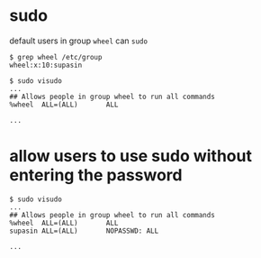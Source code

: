 # sudo

default users in group `wheel` can `sudo`

```console
$ grep wheel /etc/group
wheel:x:10:supasin

$ sudo visudo
...
## Allows people in group wheel to run all commands
%wheel  ALL=(ALL)       ALL

...
```

# allow users to use sudo without entering the password

```console
$ sudo visudo
...
## Allows people in group wheel to run all commands
%wheel  ALL=(ALL)       ALL
supasin ALL=(ALL)       NOPASSWD: ALL

...
```



